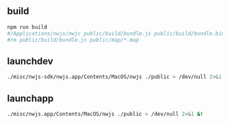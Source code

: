 ## build

```zsh
npm run build
#/Applications/nwjs/nwjc public/build/bundle.js public/build/bundle.bin
#rm public/build/bundle.js public/map/*.map
```

## launchdev

```zsh
./misc/nwjs-sdk/nwjs.app/Contents/MacOS/nwjs ./public > /dev/null 2>&1 &!
```

## launchapp

```zsh
./misc/nwjs.app/Contents/MacOS/nwjs ./public > /dev/null 2>&1 &!
```

